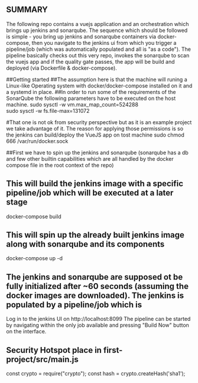 ## SUMMARY
The following repo contains a vuejs application and an orchestration which brings up jenkins and sonarqube. The sequence which should be followed is simple - you bring up jenkins and sonarqube containers via docker-compose, then you navigate to the jenkins ui from which you trigger a pipeline/job (which was automatically populated and all is "as a code"). The pipeline basically checks out this very repo, invokes the sonarqube to scan the vuejs app and if the quality gate passes, the app will be build and deployed (via Dockerfile & docker-compose).

##Getting started
##The assumption here is that the machine will runing a Linux-like Operating system with docker/docker-compose installed on it and a systemd in place.
##In order to run some of the requirements of the SonarQube the following parameters have to be executed on the host machine.
sudo sysctl -w vm.max_map_count=524288  
sudo sysctl -w fs.file-max=131072  

#That one is not ok from security perspective but as it is an example project we take advantage of it. The reason for applying those permissions is so the jenkins can build/deploy the VueJS app on tost machine
sudo chmod 666 /var/run/docker.sock  



##First we have to spin up the jenkins and sonarqube (sonarqube has a db and few other builtin capabilities which are all handled by the docker compose file in the root context of the repo)

## This will build the jenkins image with a specific pipeline/job which will be executed at a later stage
docker-compose build
## This will spin up the already built jenkins image along with sonarqube and its components
docker-compose up -d 


## The jenkins and sonarqube are supposed ot be fully initialized after ~60 seconds (assuming the docker images are downloaded). The jenkins is populated by a pipeline/job which is 

Log in to the jenkins UI on http://localhost:8099
The pipeline can be started by navigating within the only job available and pressing "Build Now" button on the interface.




## Security Hotspot place in first-project/src/main.js
const crypto = require("crypto");
const hash = crypto.createHash('sha1');
